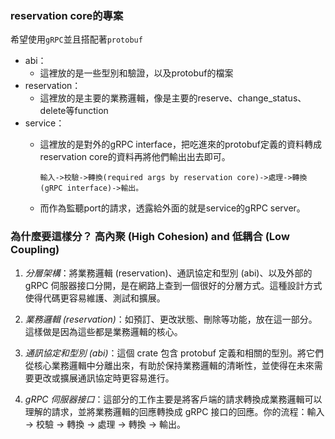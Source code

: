 ### reservation core的專案

希望使用`gRPC`並且搭配著`protobuf`

- abi：
    - 這裡放的是一些型別和驗證，以及protobuf的檔案
- reservation：
    - 這裡放的是主要的業務邏輯，像是主要的reserve、change_status、delete等function
- service：
    - 這裡放的是對外的gRPC interface，把吃進來的protobuf定義的資料轉成reservation core的資料再將他們輸出出去即可。

        `輸入->校驗->轉換(required args by reservation core)->處理->轉換(gRPC interface)->輸出。`

    - 而作為監聽port的請求，透露給外面的就是service的gRPC server。


### 為什麼要這樣分？ 高內聚 (High Cohesion) and 低耦合 (Low Coupling)

1. *分層架構*：將業務邏輯 (reservation)、通訊協定和型別 (abi)、以及外部的 gRPC 伺服器接口分開，是在網路上查到一個很好的分層方式。這種設計方式使得代碼更容易維護、測試和擴展。

2. *業務邏輯 (reservation)*：如預訂、更改狀態、刪除等功能，放在這一部分。這樣做是因為這些都是業務邏輯的核心。

3. *通訊協定和型別 (abi)*：這個 crate 包含 protobuf 定義和相關的型別。將它們從核心業務邏輯中分離出來，有助於保持業務邏輯的清晰性，並使得在未來需要更改或擴展通訊協定時更容易進行。

4. *gRPC 伺服器接口*：這部分的工作主要是將客戶端的請求轉換成業務邏輯可以理解的請求，並將業務邏輯的回應轉換成 gRPC 接口的回應。你的流程：輸入 -> 校驗 -> 轉換 -> 處理 -> 轉換 -> 輸出。

